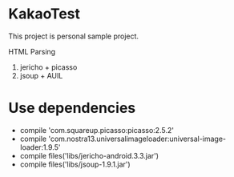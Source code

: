 # KakaoTest

This project is personal sample project.

HTML Parsing

1. jericho + picasso
2. jsoup + AUIL

# Use dependencies
* compile 'com.squareup.picasso:picasso:2.5.2'
* compile 'com.nostra13.universalimageloader:universal-image-loader:1.9.5'
* compile files('libs/jericho-android.3.3.jar')
* compile files('libs/jsoup-1.9.1.jar')
